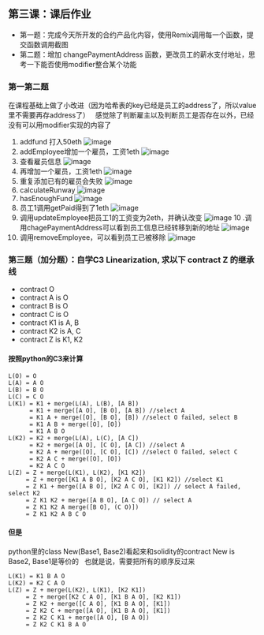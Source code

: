 ## 第三课：课后作业
- 第一题：完成今天所开发的合约产品化内容，使用Remix调用每一个函数，提交函数调用截图
- 第二题：增加 changePaymentAddress 函数，更改员工的薪水支付地址，思考一下能否使用modifier整合某个功能
### 第一第二题
在课程基础上做了小改进（因为哈希表的key已经是员工的address了，所以value里不需要再存address了）  
感觉除了判断雇主以及判断员工是否存在以外，已经没有可以用modifier实现的内容了
1. addfund 打入50eth
![image](https://github.com/Satoshi-Kusumoto/Team-C/raw/master/Lesson-3/assignment/figures/1.png)
2. addEmployee增加一个雇员，工资1eth
![image](https://github.com/Satoshi-Kusumoto/Team-C/raw/master/Lesson-3/assignment/figures/2.png)
3. 查看雇员信息
![image](https://github.com/Satoshi-Kusumoto/Team-C/raw/master/Lesson-3/assignment/figures/3.png)
4. 再增加一个雇员，工资1eth
![image](https://github.com/Satoshi-Kusumoto/Team-C/raw/master/Lesson-3/assignment/figures/4.png)
5. 重复添加已有的雇员会失败
![image](https://github.com/Satoshi-Kusumoto/Team-C/raw/master/Lesson-3/assignment/figures/5.png)
6. calculateRunway
![image](https://github.com/Satoshi-Kusumoto/Team-C/raw/master/Lesson-3/assignment/figures/6.png)
7. hasEnoughFund
![image](https://github.com/Satoshi-Kusumoto/Team-C/raw/master/Lesson-3/assignment/figures/7.png)
8. 员工1调用getPaid得到了1eth
![image](https://github.com/Satoshi-Kusumoto/Team-C/raw/master/Lesson-3/assignment/figures/8.png)
9. 调用updateEmployee把员工1的工资变为2eth，并确认改变
![image](https://github.com/Satoshi-Kusumoto/Team-C/raw/master/Lesson-3/assignment/figures/9.png)
10 .调用chagePaymentAddress可以看到员工信息已经转移到新的地址
![image](https://github.com/Satoshi-Kusumoto/Team-C/raw/master/Lesson-3/assignment/figures/10.png)
11. 调用removeEmployee，可以看到员工已被移除
![image](https://github.com/Satoshi-Kusumoto/Team-C/raw/master/Lesson-3/assignment/figures/11.png)


### 第三题（加分题）：自学C3 Linearization, 求以下 contract Z 的继承线
- contract O
- contract A is O
- contract B is O
- contract C is O
- contract K1 is A, B
- contract K2 is A, C
- contract Z is K1, K2

#### 按照python的C3来计算
```
L(O) = O  
L(A) = A O
L(B) = B O
L(C) = C O
L(K1) = K1 + merge(L(A), L(B), [A B])
      = K1 + merge([A O], [B O], [A B]) //select A
      = K1 A + merge([O], [B O], [B]) //select O failed, select B
      = K1 A B + merge([O], [O])
      = K1 A B O
L(K2) = K2 + merge(L(A), L(C), [A C])
      = K2 + merge([A O], [C O], [A C]) //select A
      = K2 A + merge([O], [C O], [C]) //select O failed, select C
      = K2 A C + merge([O], [O])
      = K2 A C O
L(Z) = Z + merge(L(K1), L(K2), [K1 K2])
     = Z + merge([K1 A B O], [K2 A C O], [K1 K2]) //select K1
     = Z K1 + merge([A B O], [K2 A C O], [K2]) // select A failed, select K2
     = Z K1 K2 + merge([A B O], [A C O]) // select A
     = Z K1 K2 A merge([B O], (C O)])
     = Z K1 K2 A B C O
```
#### 但是
python里的class New(Base1, Base2)看起来和solidity的contract New is Base2, Base1是等价的  
也就是说，需要把所有的顺序反过来
```
L(K1) = K1 B A O
L(K2) = K2 C A O
L(Z) = Z + merge(L(K2), L(K1), [K2 K1])
     = Z + merge([K2 C A O], [K1 B A O], [K2 K1])
     = Z K2 + merge([C A O], [K1 B A O], [K1])
     = Z K2 C + merge([A O], [K1 B A O], [K1])
     = Z K2 C K1 + merge([A O], [B A O])
     = Z K2 C K1 B A O
```
